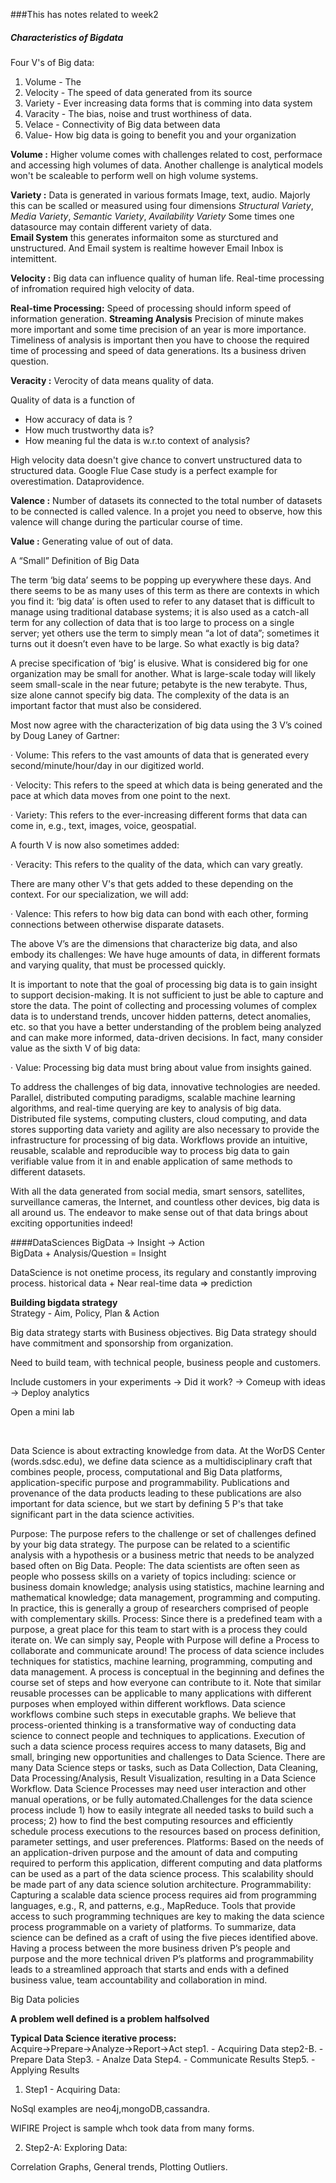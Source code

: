 ###This has notes related to week2
##### Characteristics of Bigdata

Four V's of Big data:
1. Volume - The 
2. Velocity - The speed of data generated from its source
3. Variety - Ever increasing data forms that is comming into data system
4. Varacity - The bias, noise and trust worthiness of data.
5. Velace - Connectivity of Big data between data 
6. Value- How big data is going to benefit you and your organization

**Volume :**
Higher volume comes with challenges related to cost, performace and accessing high volumes of data.
Another challenge is analytical models won't be scaleable to perform well on high volume systems.
 
**Variety :**
Data is generated in various formats Image, text, audio. Majorly this can be scalled or measured using four
dimensions *Structural Variety*, *Media Variety*, *Semantic Variety*, *Availability Variety*
Some times one datasource may contain different variety of data.  </br>
    **Email System** this generates informaiton some as sturctured and unstructured. And Email system is realtime however
Email Inbox is intemittent. 

**Velocity :**
Big data can influence quality of human life. Real-time processing of infromation required high velocity of data. </br>

**Real-time Processing:**
Speed of processing should inform speed of information generation. **Streaming Analysis**
Precision of minute makes more important and some time precision of an year is more importance. Timeliness of analysis is important then you have 
to choose the required time of processing and speed of data generations. Its a business driven question.

**Veracity :**
Verocity of data means quality of data.</br>

Quality of data is a function of 
* How accuracy of data is ?
* How much trustworthy data is?
* How meaning ful the data is w.r.to context of analysis? 

High velocity data doesn't give chance to convert unstructured data to structured data. Google Flue Case study is a perfect example for overestimation.
Dataprovidence.

**Valence :**
Number of datasets its connected to the total number of datasets to be connected is called valence. In a projet you need to observe, how this valence will change during the particular course of time.

**Value :**
Generating value of out of data.</br>

A “Small” Definition of Big Data

The term ‘big data’ seems to be popping up everywhere these days. And there seems to be as many uses of this term as there are contexts in which you find it: ‘big data’ is often used to refer to any dataset that is difficult to manage using traditional database systems; it is also used as a catch-all term for any collection of data that is too large to process on a single server; yet others use the term to simply mean “a lot of data”; sometimes it turns out it doesn’t even have to be large. So what exactly is big data?

A precise specification of ‘big’ is elusive. What is considered big for one organization may be small for another. What is large-scale today will likely seem small-scale in the near future; petabyte is the new terabyte. Thus, size alone cannot specify big data. The complexity of the data is an important factor that must also be considered.

Most now agree with the characterization of big data using the 3 V’s coined by Doug Laney of Gartner:

· Volume: This refers to the vast amounts of data that is generated every second/minute/hour/day in our digitized world.

· Velocity: This refers to the speed at which data is being generated and the pace at which data moves from one point to the next.

· Variety: This refers to the ever-increasing different forms that data can come in, e.g., text, images, voice, geospatial.

A fourth V is now also sometimes added:

· Veracity: This refers to the quality of the data, which can vary greatly.

There are many other V's that gets added to these depending on the context. For our specialization, we will add:

· Valence: This refers to how big data can bond with each other, forming connections between otherwise disparate datasets.

The above V’s are the dimensions that characterize big data, and also embody its challenges: We have huge amounts of data, in different formats and varying quality, that must be processed quickly.

It is important to note that the goal of processing big data is to gain insight to support decision-making. It is not sufficient to just be able to capture and store the data. The point of collecting and processing volumes of complex data is to understand trends, uncover hidden patterns, detect anomalies, etc. so that you have a better understanding of the problem being analyzed and can make more informed, data-driven decisions. In fact, many consider value as the sixth V of big data:

· Value: Processing big data must bring about value from insights gained.

To address the challenges of big data, innovative technologies are needed. Parallel, distributed computing paradigms, scalable machine learning algorithms, and real-time querying are key to analysis of big data. Distributed file systems, computing clusters, cloud computing, and data stores supporting data variety and agility are also necessary to provide the infrastructure for processing of big data. Workflows provide an intuitive, reusable, scalable and reproducible way to process big data to gain verifiable value from it in and enable application of same methods to different datasets.

With all the data generated from social media, smart sensors, satellites, surveillance cameras, the Internet, and countless other devices, big data is all around us. The endeavor to make sense out of that data brings about exciting opportunities indeed!



####DataSciences
BigData -> Insight -> Action </br>
BigData + Analysis/Question = Insight </br>

DataScience is not onetime process, its regulary and constantly improving process.
historical data + Near real-time data => prediction

**Building bigdata strategy** </br>
Strategy - Aim, Policy, Plan & Action </br>

Big data strategy starts with Business objectives. Big Data strategy should have commitment and sponsorship from organization.</br>

Need to build team, with technical people, business people and customers.</br>

Include customers in your experiments -> Did it work? -> Comeup with ideas -> Deploy analytics </br>

Open a mini lab </br>


</br>

Data Science is about extracting knowledge from data. At the WorDS Center (words.sdsc.edu), we define data science as a multidisciplinary craft that combines people, process, computational and Big Data platforms, application-specific purpose and programmability. Publications and provenance of the data products leading to these publications are also important for data science, but we start by defining 5 P's that take significant part in the data science activities.

Purpose: The purpose refers to the challenge or set of challenges defined by your big data strategy. The purpose can be related to a scientific analysis with a hypothesis or a business metric that needs to be analyzed based often on Big Data.
People: The data scientists are often seen as people who possess skills on a variety of topics including: science or business domain knowledge; analysis using statistics, machine learning and mathematical knowledge; data management, programming and computing. In practice, this is generally a group of researchers comprised of people with complementary skills.
Process: Since there is a predefined team with a purpose, a great place for this team to start with is a process they could iterate on. We can simply say, People with Purpose will define a Process to collaborate and communicate around! The process of data science includes techniques for statistics, machine learning, programming, computing and data management. A process is conceptual in the beginning and defines the course set of steps and how everyone can contribute to it. Note that similar reusable processes can be applicable to many applications with different purposes when employed within different workflows. Data science workflows combine such steps in executable graphs. We believe that process-oriented thinking is a transformative way of conducting data science to connect people and techniques to applications. Execution of such a data science process requires access to many datasets, Big and small, bringing new opportunities and challenges to Data Science. There are many Data Science steps or tasks, such as Data Collection, Data Cleaning, Data Processing/Analysis, Result Visualization, resulting in a Data Science Workflow. Data Science Processes may need user interaction and other manual operations, or be fully automated.Challenges for the data science process include 1) how to easily integrate all needed tasks to build such a process; 2) how to find the best computing resources and efficiently schedule process executions to the resources based on process definition, parameter settings, and user preferences.
Platforms: Based on the needs of an application-driven purpose and the amount of data and computing required to perform this application, different computing and data platforms can be used as a part of the data science process. This scalability should be made part of any data science solution architecture.
Programmability: Capturing a scalable data science process requires aid from programming languages, e.g., R, and patterns, e.g., MapReduce. Tools that provide access to such programming techniques are key to making the data science process programmable on a variety of platforms.
To summarize, data science can be defined as a craft of using the five pieces identified above. Having a process between the more business driven P’s people and purpose and the more technical driven P’s platforms and programmability leads to a streamlined approach that starts and ends with a defined business value, team accountability and collaboration in mind.

Big Data policies </br>

**A problem well defined is a problem halfsolved**</br>

**Typical Data Science iterative process:** </br>
Acquire->Prepare->Analyze->Report->Act
step1. - Acquiring Data
step2-B.  - Prepare Data
Step3.  - Analze Data
Step4.  - Communicate Results
Step5. - Applying Results

1. Step1 - Acquiring Data:</br>

 
NoSql examples are neo4j,mongoDB,cassandra.</br>

WIFIRE Project is sample whch took data from many forms.</br>

2. Step2-A: Exploring Data: </br>

Correlation Graphs, General trends, Plotting Outliers. 




